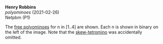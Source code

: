 **Henry Robbins**<br/>
*polyominoes* (2021-02-26)<br/>
Netpbm (P1)

The [free polyominoes](https://en.wikipedia.org/wiki/Polyomino) for n in [1..4]
are shown. Each n is shown in binary on the left of the image.  Note that the
[skew-tetromino](https://en.wikipedia.org/wiki/Tetromino#The_tetrominoes) was
accidentally omitted.